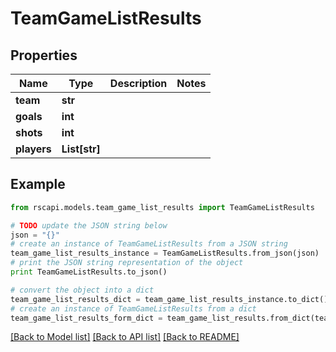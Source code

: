 # TeamGameListResults


## Properties
Name | Type | Description | Notes
------------ | ------------- | ------------- | -------------
**team** | **str** |  | 
**goals** | **int** |  | 
**shots** | **int** |  | 
**players** | **List[str]** |  | 

## Example

```python
from rscapi.models.team_game_list_results import TeamGameListResults

# TODO update the JSON string below
json = "{}"
# create an instance of TeamGameListResults from a JSON string
team_game_list_results_instance = TeamGameListResults.from_json(json)
# print the JSON string representation of the object
print TeamGameListResults.to_json()

# convert the object into a dict
team_game_list_results_dict = team_game_list_results_instance.to_dict()
# create an instance of TeamGameListResults from a dict
team_game_list_results_form_dict = team_game_list_results.from_dict(team_game_list_results_dict)
```
[[Back to Model list]](../README.md#documentation-for-models) [[Back to API list]](../README.md#documentation-for-api-endpoints) [[Back to README]](../README.md)


